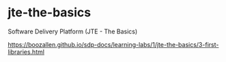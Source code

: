 # jte-the-basics
Software Delivery Platform (JTE - The Basics)

https://boozallen.github.io/sdp-docs/learning-labs/1/jte-the-basics/3-first-libraries.html
